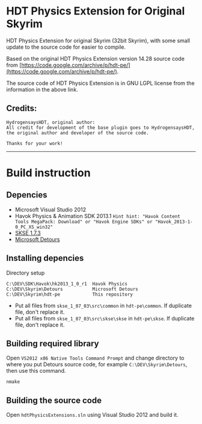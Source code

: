 # HDT Physics Extension for Original Skyrim

HDT Physics Extension for original Skyrim (32bit Skyrim), with some small update to the source code for easier to compile.

Based on the original HDT Physics Extension version 14.28 source code from [https://code.google.com/archive/p/hdt-pe/](https://code.google.com/archive/p/hdt-pe/).

The source code of HDT Physics Extension is in GNU LGPL license from the information in the above link.

## Credits:

	HydrogensaysHDT, original author:
	All credit for development of the base plugin goes to HydrogensaysHDT,
	the original author and developer of the source code.

	Thanks for your work!

---

# Build instruction

## Depencies

- Microsoft Visual Studio 2012
- Havok Physics & Animation SDK 2013.1
`Hint hint: "Havok Content Tools MegaPack: Download" or "Havok Engine SDKs" or "Havok_2013-1-0_PC_XS_win32"`
- [SKSE 1.7.3](http://skse.silverlock.org)
- [Microsoft Detours](https://github.com/Microsoft/Detours)

## Installing depencies

Directory setup

	C:\DEV\SDK\Havok\hk2013_1_0_r1  Havok Physics
	C:\DEV\Skyrim\Detours           Microsoft Detours
	C:\DEV\Skyrim\hdt-pe            This repository

- Put all files from `skse_1_07_03\src\common` in `hdt-pe\common`. If duplicate file, don't replace it.
- Put all files from `skse_1_07_03\src\skse\skse` in `hdt-pe\skse`. If duplicate file, don't replace it.

## Building required library

Open `VS2012 x86 Native Tools Command Prompt` and change directory to where you put Detours source code, for example `C:\DEV\Skyrim\Detours`, then use this command.

	nmake

## Building the source code

Open `hdtPhysicsExtensions.sln` using Visual Studio 2012 and build it.
